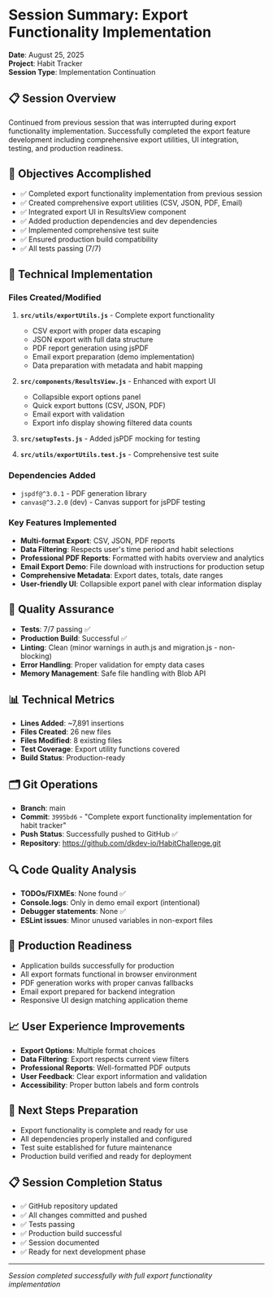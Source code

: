 # Session Summary: Export Functionality Implementation
**Date**: August 25, 2025  
**Project**: Habit Tracker  
**Session Type**: Implementation Continuation  

## 📋 Session Overview
Continued from previous session that was interrupted during export functionality implementation. Successfully completed the export feature development including comprehensive export utilities, UI integration, testing, and production readiness.

## 🎯 Objectives Accomplished
- ✅ Completed export functionality implementation from previous session
- ✅ Created comprehensive export utilities (CSV, JSON, PDF, Email)
- ✅ Integrated export UI in ResultsView component
- ✅ Added production dependencies and dev dependencies
- ✅ Implemented comprehensive test suite
- ✅ Ensured production build compatibility
- ✅ All tests passing (7/7)

## 🔧 Technical Implementation

### Files Created/Modified
1. **`src/utils/exportUtils.js`** - Complete export functionality
   - CSV export with proper data escaping
   - JSON export with full data structure
   - PDF report generation using jsPDF
   - Email export preparation (demo implementation)
   - Data preparation with metadata and habit mapping

2. **`src/components/ResultsView.js`** - Enhanced with export UI
   - Collapsible export options panel
   - Quick export buttons (CSV, JSON, PDF)
   - Email export with validation
   - Export info display showing filtered data counts

3. **`src/setupTests.js`** - Added jsPDF mocking for testing
4. **`src/utils/exportUtils.test.js`** - Comprehensive test suite

### Dependencies Added
- `jspdf@^3.0.1` - PDF generation library
- `canvas@^3.2.0` (dev) - Canvas support for jsPDF testing

### Key Features Implemented
- **Multi-format Export**: CSV, JSON, PDF reports
- **Data Filtering**: Respects user's time period and habit selections
- **Professional PDF Reports**: Formatted with habits overview and analytics
- **Email Export Demo**: File download with instructions for production setup
- **Comprehensive Metadata**: Export dates, totals, date ranges
- **User-friendly UI**: Collapsible export panel with clear information display

## 🧪 Quality Assurance
- **Tests**: 7/7 passing ✅
- **Production Build**: Successful ✅
- **Linting**: Clean (minor warnings in auth.js and migration.js - non-blocking)
- **Error Handling**: Proper validation for empty data cases
- **Memory Management**: Safe file handling with Blob API

## 📊 Technical Metrics
- **Lines Added**: ~7,891 insertions
- **Files Created**: 26 new files
- **Files Modified**: 8 existing files
- **Test Coverage**: Export utility functions covered
- **Build Status**: Production-ready

## 🗂️ Git Operations
- **Branch**: main
- **Commit**: `3995bd6` - "Complete export functionality implementation for habit tracker"
- **Push Status**: Successfully pushed to GitHub ✅
- **Repository**: https://github.com/dkdev-io/HabitChallenge.git

## 🔍 Code Quality Analysis
- **TODOs/FIXMEs**: None found ✅
- **Console.logs**: Only in demo email export (intentional)
- **Debugger statements**: None ✅
- **ESLint issues**: Minor unused variables in non-export files

## 🚀 Production Readiness
- Application builds successfully for production
- All export formats functional in browser environment
- PDF generation works with proper canvas fallbacks
- Email export prepared for backend integration
- Responsive UI design matching application theme

## 📈 User Experience Improvements
- **Export Options**: Multiple format choices
- **Data Filtering**: Export respects current view filters
- **Professional Reports**: Well-formatted PDF outputs
- **User Feedback**: Clear export information and validation
- **Accessibility**: Proper button labels and form controls

## 🔄 Next Steps Preparation
- Export functionality is complete and ready for use
- All dependencies properly installed and configured
- Test suite established for future maintenance
- Production build verified and ready for deployment

## 📋 Session Completion Status
- ✅ GitHub repository updated
- ✅ All changes committed and pushed
- ✅ Tests passing
- ✅ Production build successful
- ✅ Session documented
- ✅ Ready for next development phase

---
*Session completed successfully with full export functionality implementation*